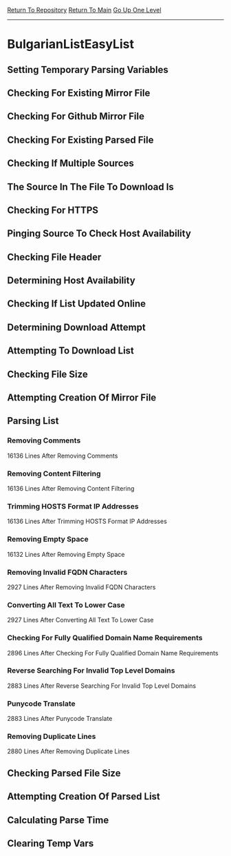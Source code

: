 [Return To Repository](https://github.com/deathbybandaid/piholeparser/)
[Return To Main](https://github.com/deathbybandaid/piholeparser/blob/master/RecentRunLogs/Mainlog.md)
[Go Up One Level](https://github.com/deathbybandaid/piholeparser/blob/master/RecentRunLogs/TopLevelScripts/30-Processing-External-Blacklists.md)
____________________________________
# BulgarianListEasyList
## Setting Temporary Parsing Variables
## Checking For Existing Mirror File
## Checking For Github Mirror File
## Checking For Existing Parsed File
## Checking If Multiple Sources
## The Source In The File To Download Is
## Checking For HTTPS
## Pinging Source To Check Host Availability
## Checking File Header
## Determining Host Availability
## Checking If List Updated Online
## Determining Download Attempt
## Attempting To Download List
## Checking File Size
## Attempting Creation Of Mirror File
## Parsing List
### Removing Comments
16136 Lines After Removing Comments
### Removing Content Filtering
16136 Lines After Removing Content Filtering
### Trimming HOSTS Format IP Addresses
16136 Lines After Trimming HOSTS Format IP Addresses
### Removing Empty Space
16132 Lines After Removing Empty Space
### Removing Invalid FQDN Characters
2927 Lines After Removing Invalid FQDN Characters
### Converting All Text To Lower Case
2927 Lines After Converting All Text To Lower Case
### Checking For Fully Qualified Domain Name Requirements
2896 Lines After Checking For Fully Qualified Domain Name Requirements
### Reverse Searching For Invalid Top Level Domains
2883 Lines After Reverse Searching For Invalid Top Level Domains
### Punycode Translate
2883 Lines After Punycode Translate
### Removing Duplicate Lines
2880 Lines After Removing Duplicate Lines
## Checking Parsed File Size
## Attempting Creation Of Parsed List
## Calculating Parse Time
## Clearing Temp Vars
